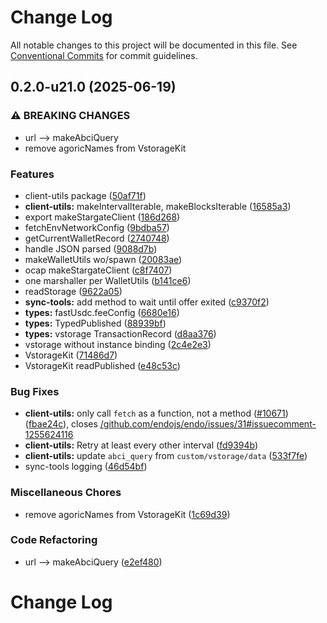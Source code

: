# Change Log

All notable changes to this project will be documented in this file.
See [Conventional Commits](https://conventionalcommits.org) for commit guidelines.

## 0.2.0-u21.0 (2025-06-19)


### ⚠ BREAKING CHANGES

* url --> makeAbciQuery
* remove agoricNames from VstorageKit

### Features

* client-utils package ([50af71f](https://github.com/Agoric/agoric-sdk/commit/50af71f2b2c3a1eee9da62dbd87c9cda0521979b))
* **client-utils:** makeIntervalIterable, makeBlocksIterable ([16585a3](https://github.com/Agoric/agoric-sdk/commit/16585a30e0b4b7db62905cd1b91b648be2ccb85b))
* export makeStargateClient ([186d268](https://github.com/Agoric/agoric-sdk/commit/186d26811f25224f0b9f216e79ee3a47c0768f61))
* fetchEnvNetworkConfig ([9bdba57](https://github.com/Agoric/agoric-sdk/commit/9bdba57d18672ef8d40b8a38cb54a082e1b89e50))
* getCurrentWalletRecord ([2740748](https://github.com/Agoric/agoric-sdk/commit/27407486238062c902b0f3552dad77bf5a44b22d))
* handle JSON parsed ([9088d7b](https://github.com/Agoric/agoric-sdk/commit/9088d7b95b0c207f3ebaa1ed551558837e9ad537))
* makeWalletUtils wo/spawn ([20083ae](https://github.com/Agoric/agoric-sdk/commit/20083ae6cf3b479ca68aa7b81415157aceca38fe))
* ocap makeStargateClient ([c8f7407](https://github.com/Agoric/agoric-sdk/commit/c8f7407903078acaccb3a97f9ff722d92e51eee8))
* one marshaller per WalletUtils ([b141ce6](https://github.com/Agoric/agoric-sdk/commit/b141ce6e47ede661ff4e6777390665238c0e1f00))
* readStorage ([9622a05](https://github.com/Agoric/agoric-sdk/commit/9622a05214123d4ef49673e1c08637a1bbfc3364))
* **sync-tools:** add method to wait until offer exited ([c9370f2](https://github.com/Agoric/agoric-sdk/commit/c9370f219ecdc196a274cfb8bab8de64b099345a))
* **types:** fastUsdc.feeConfig ([6680e16](https://github.com/Agoric/agoric-sdk/commit/6680e168991bb46742743ce841c87e0e657aa9c1))
* **types:** TypedPublished ([88939bf](https://github.com/Agoric/agoric-sdk/commit/88939bfb60e2e3480b1f8f6d4dca7f64cd668b4a))
* **types:** vstorage TransactionRecord ([d8aa376](https://github.com/Agoric/agoric-sdk/commit/d8aa3764d87e13252fe39239d3bab57b9b0f55a0))
* vstorage without instance binding ([2c4e2e3](https://github.com/Agoric/agoric-sdk/commit/2c4e2e3cbfe6a2bfad77f908abd1424081031464))
* VstorageKit ([71486d7](https://github.com/Agoric/agoric-sdk/commit/71486d714cfa8f0393fbec7731dca71d1a342a1c))
* VstorageKit readPublished ([e48c53c](https://github.com/Agoric/agoric-sdk/commit/e48c53c5db307aa5ddcb2703c3afa5f846d5beca))


### Bug Fixes

* **client-utils:** only call `fetch` as a function, not a method ([#10671](https://github.com/Agoric/agoric-sdk/issues/10671)) ([fbae24c](https://github.com/Agoric/agoric-sdk/commit/fbae24ccaff7b911a2ef72e1c47434e6dfd73d9f)), closes [/github.com/endojs/endo/issues/31#issuecomment-1255624116](https://github.com/Agoric//github.com/endojs/endo/issues/31/issues/issuecomment-1255624116)
* **client-utils:** Retry at least every other interval ([fd9394b](https://github.com/Agoric/agoric-sdk/commit/fd9394b33ed9f12e229e9914d7efe3ca10980f0c))
* **client-utils:** update `abci_query` from `custom/vstorage/data` ([533f7fe](https://github.com/Agoric/agoric-sdk/commit/533f7fe1830f06f95409ab25134e52f711d06688))
* sync-tools logging ([46d54bf](https://github.com/Agoric/agoric-sdk/commit/46d54bf4ee3e40d63106f9a8c1fa59c4ce6a4aa4))


### Miscellaneous Chores

* remove agoricNames from VstorageKit ([1c69d39](https://github.com/Agoric/agoric-sdk/commit/1c69d39c6b5571e8501cd4be8d32e3d1bd9d3844))


### Code Refactoring

* url --> makeAbciQuery ([e2ef480](https://github.com/Agoric/agoric-sdk/commit/e2ef480f4ececbf3bbb493bd83dbead88a409da6))



# Change Log

